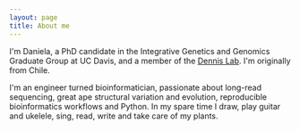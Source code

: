```yaml
---
layout: page
title: About me
---
```



I'm Daniela, a PhD candidate in the Integrative Genetics and Genomics Graduate Group at UC Davis, and a member of the [Dennis Lab](https://www.dennislab.org/). I'm originally from Chile.


I'm an engineer turned bioinformatician, passionate about long-read sequencing, great ape structural variation and evolution, reproducible bioinformatics workflows and Python. In my spare time I draw, play guitar and ukelele, sing, read, write and take care of my plants.
